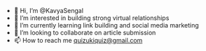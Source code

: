 - 👋 Hi, I’m @KavyaSengal
- 👀 I’m interested in building strong virtual relationships
- 🌱 I’m currently learning link building and social media marketing
- 💞️ I’m looking to collaborate on article submission
- 📫 How to reach me quizukiquiz@gmail.com
